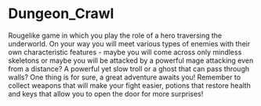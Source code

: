 # Dungeon_Crawl

Rougelike game in which you play the role of a hero traversing the underworld. 
On your way you will meet various types of enemies with their own characteristic features - maybe you will come across only mindless skeletons or maybe you will be attacked by a powerful mage attacking even from a distance?
A powerful yet slow troll or a ghost that can pass through walls? One thing is for sure, a great adventure awaits you! 
Remember to collect weapons that will make your fight easier, potions that restore health and keys that allow you to open the door for more surprises!
